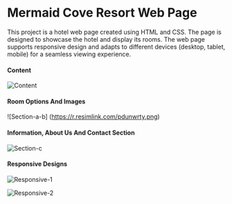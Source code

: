 # Mermaid Cove Resort Web Page

This project is a hotel web page created using HTML and CSS. The page is designed to showcase the hotel and display its rooms. The web page supports responsive design and adapts to different devices (desktop, tablet, mobile) for a seamless viewing experience.


#### Content
![Content](https://r.resimlink.com/Nslxg.png)

#### Room Options And Images
![Section-a-b] (https://r.resimlink.com/pdunwrty.png)

#### Information, About Us And Contact Section
![Section-c](https://r.resimlink.com/C9Kae4pX.png)

#### Responsive Designs
![Responsive-1](https://r.resimlink.com/zQ-GcMAn.png)

![Responsive-2](https://r.resimlink.com/gcoRPf.png)

